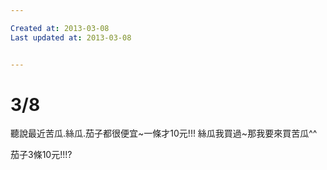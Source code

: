 ```yaml
---

Created at: 2013-03-08
Last updated at: 2013-03-08


---
```


# 3/8


聽說最近苦瓜.絲瓜.茄子都很便宜~一條才10元!!!
絲瓜我買過~那我要來買苦瓜^^

茄子3條10元!!!?

